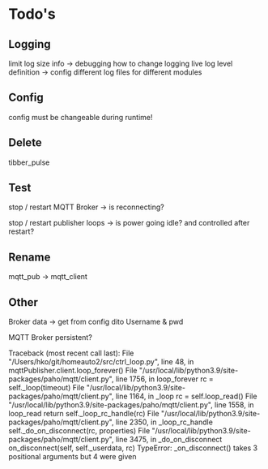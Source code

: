 # Todo's

## Logging
limit log size
info -> debugging
how to change logging live
log level definition ->  config
different log files for different modules

## Config
config must be changeable during runtime!

## Delete

tibber_pulse

## Test
stop / restart MQTT Broker -> is reconnecting?

stop / restart publisher loops -> is power going idle? and controlled after restart?

## Rename 
mqtt_pub -> mqtt_client

## Other
Broker data -> get from config
    dito Username & pwd

MQTT Broker persistent?



Traceback (most recent call last):
  File "/Users/hko/git/homeauto2/src/ctrl_loop.py", line 48, in <module>
    mqttPublisher.client.loop_forever()
  File "/usr/local/lib/python3.9/site-packages/paho/mqtt/client.py", line 1756, in loop_forever
    rc = self._loop(timeout)
  File "/usr/local/lib/python3.9/site-packages/paho/mqtt/client.py", line 1164, in _loop
    rc = self.loop_read()
  File "/usr/local/lib/python3.9/site-packages/paho/mqtt/client.py", line 1558, in loop_read
    return self._loop_rc_handle(rc)
  File "/usr/local/lib/python3.9/site-packages/paho/mqtt/client.py", line 2350, in _loop_rc_handle
    self._do_on_disconnect(rc, properties)
  File "/usr/local/lib/python3.9/site-packages/paho/mqtt/client.py", line 3475, in _do_on_disconnect
    on_disconnect(self, self._userdata, rc)
TypeError: _on_disconnect() takes 3 positional arguments but 4 were given
